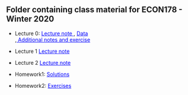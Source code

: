 ## Folder containing class material for ECON178 - Winter 2020



-  Lecture 0: <a href = 'https://github.com/dviviano/ECON178_TA/blob/master/TA_lectures/Lecture0.ipynb' style="color:blue"> Lecture note </a>, <a href = 'https://raw.githubusercontent.com/dviviano/ECON178_TA/master/data/forestfires.csv' style="color:blue"> Data </a> <br>,<a href = 'https://github.com/dviviano/ECON178_TA/blob/master/TA_lectures/Lecture%200%20-%20Additional%20Notes%20and%20Exercises.ipynb' style="color:blue"> Additional notes and exercise </a>

- Lecture 1 <a href = 'https://github.com/dviviano/ECON178_TA/blob/master/TA_lectures/Lec1.ipynb' style="color:blue"> Lecture note </a>

- Lecture 2 <a href = https://github.com/dviviano/ECON178_TA/blob/master/TA_lectures/Lecture2.ipynb style="color:blue"> Lecture note </a>

- Homework1: <a href = 'https://github.com/dviviano/ECON178_TA/blob/master/TA_lectures/Solutions%20PS1.ipynb' style="color:blue"> Solutions </a>

- Homework2:  <a href = 'https://github.com/dviviano/ECON178_TA/blob/master/TA_lectures/Lec2%20-%20Additional%20Exercises.ipynb' style="color:blue"> Exercises </a>
